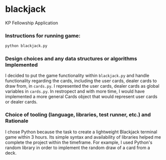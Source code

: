 # blackjack
KP Fellowship Application

### Instructions for running game:
```python
python blackjack.py
```

### Design choices and any data structures or algorithms Implemented
I decided to put the game functionality within ```blackjack.py``` and handle functionality regarding the cards, including the user cards, dealer cards to draw from, in ```cards.py```. I represented the user cards, dealer cards as global variables in ```cards.py```. In restropect and with more time, I would have implemented a more general Cards object that would represent user cards or dealer cards. 

### Choice of tooling (language, libraries, test runner, etc.) and Rationale
I chose Python because the task to create a lightweight Blackjack terminal game within 3 hours. Its simple syntax and availability of libraries helped me complete the project within the timeframe. For example, I used Python's random library in order to implement the random draw of a card from a deck.
